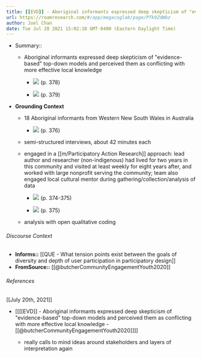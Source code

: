 ```yaml
---
title: [[EVD]] - Aboriginal informants expressed deep skepticism of "evidence-based" top-down models and perceived them as conflicting with more effective local knowledge - [[@butcherCommunityEngagementYouth2020]]
url: https://roamresearch.com/#/app/megacoglab/page/PTk9ZdWbz
author: Joel Chan
date: Tue Jul 20 2021 15:02:18 GMT-0400 (Eastern Daylight Time)
---
```


- Summary::

    - Aboriginal informants expressed deep skepticism of "evidence-based" top-down models and perceived them as conflicting with more effective local knowledge

        - ![](https://firebasestorage.googleapis.com/v0/b/firescript-577a2.appspot.com/o/imgs%2Fapp%2Fmegacoglab%2FaUsEBhudQS.png?alt=media&token=bfdf188c-563f-408e-af96-10a032a4f0a4) (p. 378)

        - ![](https://firebasestorage.googleapis.com/v0/b/firescript-577a2.appspot.com/o/imgs%2Fapp%2Fmegacoglab%2FwVU4MAJ_Uk.png?alt=media&token=06b82510-eaa5-420d-8c2b-7ec329893830) (p. 379)
- **Grounding Context**

    - 18 Aboriginal informants from Western New South Wales in Australia

        - ![](https://firebasestorage.googleapis.com/v0/b/firescript-577a2.appspot.com/o/imgs%2Fapp%2Fmegacoglab%2FYlGeDs-mGn.png?alt=media&token=e43ce6ca-9a86-4fe1-9585-9097f5d86563) (p. 376)

    - semi-structured interviews, about 42 minutes each

    - engaged in a [[m/Participatory Action Research]] approach: lead author and researcher (non-indigenous) had lived for two years in this community and visited at least weekly for eight years after, and worked with large nonprofit serving the community; team also engaged local cultural mentor during gathering/collection/analysis of data

        - ![](https://firebasestorage.googleapis.com/v0/b/firescript-577a2.appspot.com/o/imgs%2Fapp%2Fmegacoglab%2FgOnJd5Mau_.png?alt=media&token=df493ca1-294d-4beb-8a5f-fec2f345be9a) (p. 374-375)

        - ![](https://firebasestorage.googleapis.com/v0/b/firescript-577a2.appspot.com/o/imgs%2Fapp%2Fmegacoglab%2FO_Ij6wqv8d.png?alt=media&token=7cfa2bea-94bf-48c7-88c6-c8f991d03156) (p. 375)

    - analysis with open qualitative coding

###### Discourse Context

- **Informs::** [[QUE - What tension points exist between the goals of diversity and depth of user participation in participatory design]]
- **FromSource::** [[@butcherCommunityEngagementYouth2020]]

###### References

[[July 20th, 2021]]

- [[[[EVD]] - Aboriginal informants expressed deep skepticism of "evidence-based" top-down models and perceived them as conflicting with more effective local knowledge - [[@butcherCommunityEngagementYouth2020]]]]

    - really calls to mind ideas around stakeholders and layers of interpretation again
